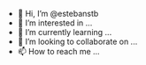 - 👋 Hi, I’m @estebanstb
- 👀 I’m interested in ...
- 🌱 I’m currently learning ...
- 💞️ I’m looking to collaborate on ...
- 📫 How to reach me ...

<!---
estebanstb/estebanstb is a ✨ special ✨ repository because its `README.md` (this file) appears on your GitHub profile.
You can click the Preview link to take a look at your changes.
--->
